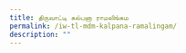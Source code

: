 ```yaml
---
title: திருவாட்டி கல்பனா ராமலிங்கம
permalink: /iw-tl-mdm-kalpana-ramalingam/
description: ""
---
```

